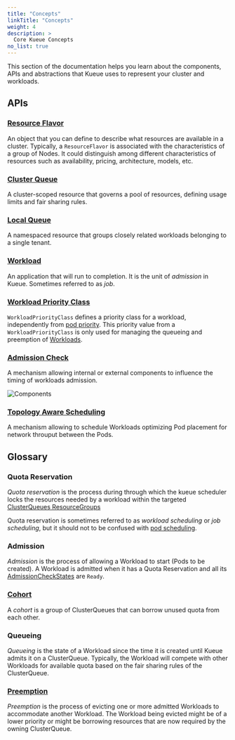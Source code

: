 ```yaml
---
title: "Concepts"
linkTitle: "Concepts"
weight: 4
description: >
  Core Kueue Concepts
no_list: true
---
```


This section of the documentation helps you learn about the components, APIs and
abstractions that Kueue uses to represent your cluster and workloads.

## APIs

### [Resource Flavor](/docs/concepts/resource_flavor)

An object that you can define to describe what resources are available
in a cluster. Typically, a `ResourceFlavor` is associated with the characteristics
of a group of Nodes. It could distinguish among different characteristics of
resources such as availability, pricing, architecture, models, etc.

### [Cluster Queue](/docs/concepts/cluster_queue)

A cluster-scoped resource that governs a pool of resources, defining usage
limits and fair sharing rules.

### [Local Queue](/docs/concepts/local_queue)

A namespaced resource that groups closely related workloads belonging to a
single tenant.

### [Workload](/docs/concepts/workload)

An application that will run to completion. It is the unit of _admission_ in
Kueue. Sometimes referred to as _job_.

### [Workload Priority Class](/docs/concepts/workload_priority_class)

`WorkloadPriorityClass` defines a priority class for a workload,
independently from [pod priority](https://kubernetes.io/docs/concepts/scheduling-eviction/pod-priority-preemption/).
This priority value from a `WorkloadPriorityClass` is only used for managing the queueing and preemption of [Workloads](#workload).

### [Admission Check](/docs/concepts/admission_check)

A mechanism allowing internal or external components to influence the timing of workloads admission.

![Components](/images/queueing-components.svg)

### [Topology Aware Scheduling](/docs/concepts/topology_aware_scheduling)

A mechanism allowing to schedule Workloads optimizing Pod placement for
network throuput between the Pods.

## Glossary

### Quota Reservation

_Quota reservation_ is the process during through which the kueue scheduler locks the resources needed by a workload within the targeted
[ClusterQueues ResourceGroups](/docs/concepts/cluster_queue/#resource-groups)

Quota reservation is sometimes referred to as _workload scheduling_ or _job scheduling_,
but it should not to be confused with [pod scheduling](https://kubernetes.io/docs/concepts/scheduling-eviction/assign-pod-node/).

### Admission

_Admission_ is the process of allowing a Workload to start (Pods to be created). A Workload
is admitted when it has a Quota Reservation and all its [AdmissionCheckStates](/docs/concepts/admission_check)
are `Ready`.

### [Cohort](/docs/concepts/cluster_queue#cohort)

A _cohort_ is a group of ClusterQueues that can borrow unused quota from each other.

### Queueing

_Queueing_ is the state of a Workload since the time it is created until Kueue admits it on a ClusterQueue.
Typically, the Workload will compete with other Workloads for available
quota based on the fair sharing rules of the ClusterQueue.

### [Preemption](/docs/concepts/preemption)

_Preemption_ is the process of evicting one or more admitted Workloads to accommodate another Workload.
The Workload being evicted might be of a lower priority or might be borrowing
resources that are now required by the owning ClusterQueue.
